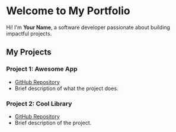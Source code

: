 # Welcome to My Portfolio

Hi! I'm **Your Name**, a software developer passionate about building impactful projects.

## My Projects

### Project 1: Awesome App
- [GitHub Repository](https://github.com/yourusername/awesome-app)
- Brief description of what the project does.

### Project 2: Cool Library
- [GitHub Repository](https://github.com/yourusername/cool-library)
- Brief description of the project.

